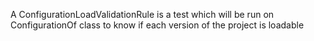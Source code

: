 A ConfigurationLoadValidationRule is a test which will be run on ConfigurationOf class to know if each version of the project is loadable